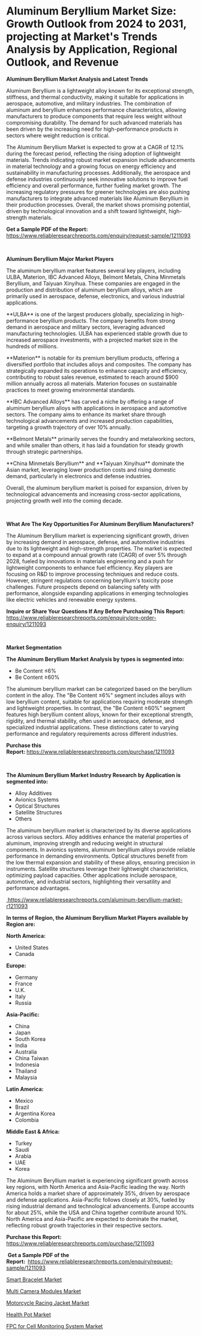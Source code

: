 <p><h1>Aluminum Beryllium Market Size: Growth Outlook from 2024 to 2031, projecting at Market's Trends Analysis by Application, Regional Outlook, and Revenue</h1></p><p><strong>Aluminum Beryllium Market Analysis and Latest Trends</strong></p>
<p><p>Aluminum Beryllium is a lightweight alloy known for its exceptional strength, stiffness, and thermal conductivity, making it suitable for applications in aerospace, automotive, and military industries. The combination of aluminum and beryllium enhances performance characteristics, allowing manufacturers to produce components that require less weight without compromising durability. The demand for such advanced materials has been driven by the increasing need for high-performance products in sectors where weight reduction is critical.</p><p>The Aluminum Beryllium Market is expected to grow at a CAGR of 12.1% during the forecast period, reflecting the rising adoption of lightweight materials. Trends indicating robust market expansion include advancements in material technology and a growing focus on energy efficiency and sustainability in manufacturing processes. Additionally, the aerospace and defense industries continuously seek innovative solutions to improve fuel efficiency and overall performance, further fueling market growth. The increasing regulatory pressures for greener technologies are also pushing manufacturers to integrate advanced materials like Aluminum Beryllium in their production processes. Overall, the market shows promising potential, driven by technological innovation and a shift toward lightweight, high-strength materials.</p></p>
<p><strong>Get a Sample PDF of the Report:&nbsp;</strong> <a href="https://www.reliableresearchreports.com/enquiry/request-sample/1211093?utm_campaign=12&utm_medium=2&utm_source=Github&utm_content=ia&utm_term=05102024&utm_id=aluminum-beryllium">https://www.reliableresearchreports.com/enquiry/request-sample/1211093</a></p>
<p>&nbsp;</p>
<p><strong>Aluminum Beryllium Major Market Players</strong></p>
<p><p>The aluminum beryllium market features several key players, including ULBA, Materion, IBC Advanced Alloys, Belmont Metals, China Minmetals Beryllium, and Taiyuan Xinyihua. These companies are engaged in the production and distribution of aluminum beryllium alloys, which are primarily used in aerospace, defense, electronics, and various industrial applications.</p><p>**ULBA** is one of the largest producers globally, specializing in high-performance beryllium products. The company benefits from strong demand in aerospace and military sectors, leveraging advanced manufacturing technologies. ULBA has experienced stable growth due to increased aerospace investments, with a projected market size in the hundreds of millions.</p><p>**Materion** is notable for its premium beryllium products, offering a diversified portfolio that includes alloys and composites. The company has strategically expanded its operations to enhance capacity and efficiency, contributing to robust sales revenue, estimated to reach around $900 million annually across all materials. Materion focuses on sustainable practices to meet growing environmental standards.</p><p>**IBC Advanced Alloys** has carved a niche by offering a range of aluminum beryllium alloys with applications in aerospace and automotive sectors. The company aims to enhance its market share through technological advancements and increased production capabilities, targeting a growth trajectory of over 10% annually.</p><p>**Belmont Metals** primarily serves the foundry and metalworking sectors, and while smaller than others, it has laid a foundation for steady growth through strategic partnerships.</p><p>**China Minmetals Beryllium** and **Taiyuan Xinyihua** dominate the Asian market, leveraging lower production costs and rising domestic demand, particularly in electronics and defense industries.</p><p>Overall, the aluminum beryllium market is poised for expansion, driven by technological advancements and increasing cross-sector applications, projecting growth well into the coming decade.</p></p>
<p>&nbsp;</p>
<p><strong>What Are The Key Opportunities For Aluminum Beryllium Manufacturers?</strong></p>
<p><p>The Aluminum Beryllium market is experiencing significant growth, driven by increasing demand in aerospace, defense, and automotive industries due to its lightweight and high-strength properties. The market is expected to expand at a compound annual growth rate (CAGR) of over 5% through 2028, fueled by innovations in materials engineering and a push for lightweight components to enhance fuel efficiency. Key players are focusing on R&D to improve processing techniques and reduce costs. However, stringent regulations concerning beryllium's toxicity pose challenges. Future prospects depend on balancing safety with performance, alongside expanding applications in emerging technologies like electric vehicles and renewable energy systems.</p></p>
<p><strong>Inquire or Share Your Questions If Any Before Purchasing This Report:</strong> <a href="https://www.reliableresearchreports.com/enquiry/pre-order-enquiry/1211093?utm_campaign=12&utm_medium=2&utm_source=Github&utm_content=ia&utm_term=05102024&utm_id=aluminum-beryllium">https://www.reliableresearchreports.com/enquiry/pre-order-enquiry/1211093</a></p>
<p>&nbsp;</p>
<p><strong>Market Segmentation</strong></p>
<p><strong>The Aluminum Beryllium Market Analysis by types is segmented into:</strong></p>
<p><ul><li>Be Content ≤6%</li><li>Be Content ≥60%</li></ul></p>
<p><p>The aluminum beryllium market can be categorized based on the beryllium content in the alloy. The "Be Content ≤6%" segment includes alloys with low beryllium content, suitable for applications requiring moderate strength and lightweight properties. In contrast, the "Be Content ≥60%" segment features high beryllium content alloys, known for their exceptional strength, rigidity, and thermal stability, often used in aerospace, defense, and specialized industrial applications. These distinctions cater to varying performance and regulatory requirements across different industries.</p></p>
<p><strong>Purchase this Report:&nbsp;</strong><a href="https://www.reliableresearchreports.com/purchase/1211093?utm_campaign=12&utm_medium=2&utm_source=Github&utm_content=ia&utm_term=05102024&utm_id=aluminum-beryllium">https://www.reliableresearchreports.com/purchase/1211093</a></p>
<p>&nbsp;</p>
<p><strong>The Aluminum Beryllium Market Industry Research by Application is segmented into:</strong></p>
<p><ul><li>Alloy Additives</li><li>Avionics Systems</li><li>Optical Structures</li><li>Satellite Structures</li><li>Others</li></ul></p>
<p><p>The aluminum beryllium market is characterized by its diverse applications across various sectors. Alloy additives enhance the material properties of aluminum, improving strength and reducing weight in structural components. In avionics systems, aluminum beryllium alloys provide reliable performance in demanding environments. Optical structures benefit from the low thermal expansion and stability of these alloys, ensuring precision in instruments. Satellite structures leverage their lightweight characteristics, optimizing payload capacities. Other applications include aerospace, automotive, and industrial sectors, highlighting their versatility and performance advantages.</p></p>
<p><a href="https://www.reliableresearchreports.com/aluminum-beryllium-market-r1211093?utm_campaign=12&utm_medium=2&utm_source=Github&utm_content=ia&utm_term=05102024&utm_id=aluminum-beryllium">&nbsp;https://www.reliableresearchreports.com/aluminum-beryllium-market-r1211093</a></p>
<p><strong>In terms of Region, the Aluminum Beryllium Market Players available by Region are:</strong></p>
<p>
    <p> <strong> North America: </strong>
        <ul>
            <li>United States</li>
            <li>Canada</li>
        </ul>
        </p> 
    <p> <strong> Europe: </strong>
        <ul>
            <li>Germany</li>
            <li>France</li>
            <li>U.K.</li>
            <li>Italy</li>
            <li>Russia</li>
        </ul>
        </p> 
    <p> <strong> Asia-Pacific: </strong>
        <ul>
            <li>China</li>
            <li>Japan</li>
            <li>South Korea</li>
            <li>India</li>
            <li>Australia</li>
            <li>China Taiwan</li>
            <li>Indonesia</li>
            <li>Thailand</li>
            <li>Malaysia</li>
        </ul>
        </p> 
    <p> <strong> Latin America: </strong>
        <ul>
            <li>Mexico</li>
            <li>Brazil</li>
            <li>Argentina Korea</li>
            <li>Colombia</li>
        </ul>
        </p> 
    <p> <strong> Middle East & Africa: </strong>
        <ul>
            <li>Turkey</li>
            <li>Saudi</li>
            <li>Arabia</li>
            <li>UAE</li>
            <li>Korea</li>
        </ul>
    </p>
    </p>
<p><p>The Aluminum Beryllium market is experiencing significant growth across key regions, with North America and Asia-Pacific leading the way. North America holds a market share of approximately 35%, driven by aerospace and defense applications. Asia-Pacific follows closely at 30%, fueled by rising industrial demand and technological advancements. Europe accounts for about 25%, while the USA and China together contribute around 10%. North America and Asia-Pacific are expected to dominate the market, reflecting robust growth trajectories in their respective sectors.</p></p>
<p><strong>Purchase this Report: </strong><a href="https://www.reliableresearchreports.com/purchase/1211093?utm_campaign=12&utm_medium=2&utm_source=Github&utm_content=ia&utm_term=05102024&utm_id=aluminum-beryllium">https://www.reliableresearchreports.com/purchase/1211093</a></p>
<p>&nbsp;<strong>Get a Sample PDF of the Report:&nbsp;&nbsp;</strong><a href="https://www.reliableresearchreports.com/enquiry/request-sample/1211093?utm_campaign=12&utm_medium=2&utm_source=Github&utm_content=ia&utm_term=05102024&utm_id=aluminum-beryllium">https://www.reliableresearchreports.com/enquiry/request-sample/1211093</a></p>
<p><strong></strong></p>
<p><p><a href="https://www.linkedin.com/pulse/global-smart-bracelet-market-size-trends-analysis-regional-outlook-ccplc?utm_campaign=12&utm_medium=2&utm_source=Github&utm_content=ia&utm_term=05102024&utm_id=aluminum-beryllium">Smart Bracelet Market</a></p><p><a href="https://issuu.com/reportprime-2/docs/multi-camera-modules-market-size-20_5e49e53d43759d?utm_campaign=12&utm_medium=2&utm_source=Github&utm_content=ia&utm_term=05102024&utm_id=aluminum-beryllium">Multi Camera Modules Market</a></p><p><a href="https://www.linkedin.com/pulse/motorcycle-racing-jacket-market-segmentation-in-depth-analysis-hoppc?utm_campaign=12&utm_medium=2&utm_source=Github&utm_content=ia&utm_term=05102024&utm_id=aluminum-beryllium">Motorcycle Racing Jacket Market</a></p><p><a href="https://www.linkedin.com/pulse/health-pot-market-revolution-2024-2031-trends-shaping-next-kqi9c?utm_campaign=12&utm_medium=2&utm_source=Github&utm_content=ia&utm_term=05102024&utm_id=aluminum-beryllium">Health Pot Market</a></p><p><a href="https://issuu.com/reportprime-2/docs/fpc-for-cell-monitoring-system-mark_cfa1ca2c2978b6?utm_campaign=12&utm_medium=2&utm_source=Github&utm_content=ia&utm_term=05102024&utm_id=aluminum-beryllium">FPC for Cell Monitoring System Market</a></p></p>